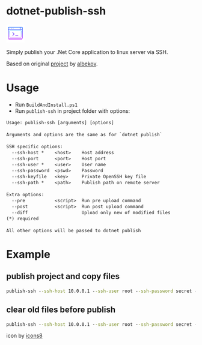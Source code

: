 # dotnet-publish-ssh

<p align="left">
  <img src="ico/icons8-console-96.png" width="48" alt="accessibility text">
</p>

Simply publish your .Net Core application to linux server via SSH.

Based on original [project](https://github.com/albekov/dotnet-publish-ssh) by [albekov](https://github.com/albekov).

# Usage

* Run `BuildAndInstall.ps1`
* Run `publish-ssh` in project folder with options:
```
Usage: publish-ssh [arguments] [options]

Arguments and options are the same as for `dotnet publish`

SSH specific options:
  --ssh-host *    <host>    Host address
  --ssh-port      <port>    Host port
  --ssh-user *    <user>    User name
  --ssh-password  <pswd>    Password
  --ssh-keyfile   <key>     Private OpenSSH key file
  --ssh-path *    <path>    Publish path on remote server

Extra options:
  --pre           <script>  Run pre upload command
  --post          <script>  Run post upload command
  --diff                    Upload only new of modified files
(*) required

All other options will be passed to dotnet publish
```

# Example

## publish project and copy files
```cmd
publish-ssh --ssh-host 10.0.0.1 --ssh-user root --ssh-password secret --ssh-path /var/www/site
```

## clear old files before publish
```cmd
publish-ssh --ssh-host 10.0.0.1 --ssh-user root --ssh-password secret --ssh-path /var/www/site --pre "rm -rf /var/www/site/*"
```

icon by [icons8](icons8.com)
